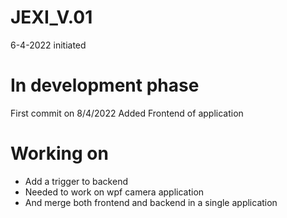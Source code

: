 # JEXI_V.01
6-4-2022 initiated

# In development phase 
First commit on 8/4/2022 Added Frontend of application 

# Working on
* Add a trigger to backend 
* Needed to work on wpf camera application 
* And merge both frontend and backend in a single application 
